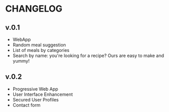 # CHANGELOG

## v.0.1

- WebApp
- Random meal suggestion
- List of meals by categories
- Search by name: you're looking for a recipe? Ours are easy to make and yummy!

## v.0.2

- Progressive Web App
- User Interface Enhancement
- Secured User Profiles
- Contact form
